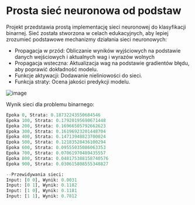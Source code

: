 # Prosta sieć neuronowa od podstaw
Projekt przedstawia prostą implementację sieci neuronowej do klasyfikacji binarnej. Sieć została stworzona w celach edukacyjnych, aby lepiej zrozumieć podstawowe mechanizmy działania sieci neuronowych:

 - Propagacja w przód: Obliczanie wyników wyjściowych na podstawie danych wejściowych i aktualnych wag i wyrazów wolnych
 - Propagacja wsteczna: Aktualizacja wag na podstawie gradientów błędu, aby poprawić dokładność modelu.
 - Funkcje aktywacji: Dodawanie nieliniowości do sieci.
 - Funkcja straty: Ocena jakości predykcji modelu.

![image](https://github.com/user-attachments/assets/a7974796-7ba7-4d0f-8ba2-f1f2d1ff5093)

Wynik sieci dla problemu binarnego:

```python
Epoka 0, Strata: 0.18732243550684546
Epoka 100, Strata: 0.17920195690671448
Epoka 200, Strata: 0.16966505792662623
Epoka 300, Strata: 0.16196923201448704
Epoka 400, Strata: 0.14713948823700024
Epoka 500, Strata: 0.12183528436100294
Epoka 600, Strata: 0.09555035086063353
Epoka 700, Strata: 0.07061970489435557
Epoka 800, Strata: 0.048175388158740576
Epoka 900, Strata: 0.030615808555348827

--Przewidywania sieci:
Input: [0 0], Wynik: 0.0031
Input: [0 1], Wynik: 0.1182
Input: [1 0], Wynik: 0.1181
Input: [1 1], Wynik: 0.7812
